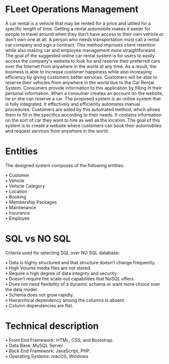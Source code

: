 # FLeet Operations Management

A car rental is a vehicle that may be rented for a price and utilied for a specific length of time. Getting a rental automobile makes it easier for people to travel around when they don't have access to their own vehicle or don't own one at all. A person who needs transportation must call a rental car company and sign a contract. This method improves client retention while also making car and employee management more straightforward. The goal of the suggested online car rental system is for users to easily access the company's website to look for and reserve their preferred cars over the Internet from anywhere in the world at any time. As a result, the business is able to increase customer happiness while also increasing efficiency by giving customers better services. Customers will be able to reserve their vehicles from anywhere in the world due to the Car Rental System. Consumers provide information to this application by filling in their personal information. When a consumer creates an account on the website, he or she can reserve a car. The proposed system is an online system that is fully integrated. It effectively and efficiently automates manual procedures. Customers are aided by this automated method, which allows them to fill in the specifics according to their needs. It contains information on the sort of car they want to hire as well as the location. The goal of this system is to create a website where customers can book their automobiles and request services from anywhere in the world.

# Entities

The designed system composes of the following entities.

•	Customer <br>
•	Vehicle <br>
•	Vehicle Category <br>
•	Location <br>
•	Booking <br>
•	Membership Packages <br>
•	Maintenance <br>
•	Insurance <br>
•	Employee <br>

# SQL vs NO SQL
Criteria used for selecting SQL over NO SQL database:

•	Data is highly structured and that structure doesn’t change frequently. <br>
•	High Volume media files are not stored. <br>
•	Require a high degree of data integrity and security. <br>
•	Doesn’t require the scale-out capabilities that NoSQL offers. <br>
•	Does not need flexibility of a dynamic schema or want more choice over the data model. <br>
•	Schema does not grow rapidly. <br>
•	Hierarchical dependency among the columns is absent. <br>
•	Column dependencies are flat. <br>


# Technical description
•	Front End Framework: HTML, CSS, and Bootstrap. <br>
•	Data Base: MySQL Server. <br>
•	Back End Framework: JavaScript, PHP. <br>
•	Operating Systems: macOS, Windows

